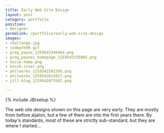 ```yaml
---
title: Early Web Site Design
layout: post
category: portfolio
position:
- Designer
permalink: /portfolio/early-web-site-design
images:
- challenge.jpg
- indepth99.gif
- greg_payne_1259542346464.png
- greg_paynes_homepage_1259542335805.png
- kncsb-home.png
- kncsb-inner.png
- philworks_1259542581595.png
- philworks_1259542623817.png
- jill-blog_1259542873587.png

---
```

{% include JB/setup %}
<div id="node-77" class="node node-portfolio node-promoted">
  <div class="content clearfix">
    <div class="field field-name-body field-type-text-with-summary field-label-hidden"><div class="field-items"><div class="field-item even"><p>The web site designs shown on this page are very early. They are mostly from before aijalon, but a few of them are into the first years there. By today's standards, most of these are strictly sub-standard, but they are where I started...</p>
</div></div></div>  </div>
</div>
